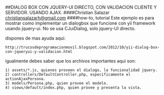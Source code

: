 ##DIALOG BOX CON JQUERY-UI DIRECTO, CON VALIDACION CLIENTE Y SERVIDOR. USANDO AJAX.
####Christian Salazar christiansalazarh@gmail.com
####how-to, tutorial
Este ejemplo es para mostrar como implementar un dialogbox que funcione con yii
framework usando jquery-ui.  No se usa CJuiDialog, solo jquery-UI directo.

dispones de mas ayuda aqui:

	http://trucosdeprogramacionmovil.blogspot.com/2012/10/yii-dialog-box-con-jqueryui-y-validacion.html

igualmente debes saber que los archivos importantes aqui son:

	1) assets/*.js, quienes proveen el dialogo, la funcionalidad jquery.
	2) controllers/DefaultController.php, especificamente el actionAjaxPersona.
	3) models/Persona.php, quien provee el modelo.
	4) views/default/index.php, quien provee y presenta la vista.
